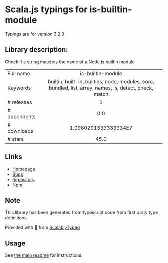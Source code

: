 
# Scala.js typings for is-builtin-module

Typings are for version 3.2.0

## Library description:
Check if a string matches the name of a Node.js builtin module

|                    |                 |
| ------------------ | :-------------: |
| Full name          | is-builtin-module |
| Keywords           | builtin, built-in, builtins, node, modules, core, bundled, list, array, names, is, detect, check, match |
| # releases         | 1 |
| # dependents       | 0.0 |
| # downloads        | 1.0980291333333334E7 |
| # stars            | 45.0 |

## Links
- [Homepage](https://github.com/sindresorhus/is-builtin-module#readme)
- [Bugs](https://github.com/sindresorhus/is-builtin-module/issues)
- [Repository](https://github.com/sindresorhus/is-builtin-module)
- [Npm](https://www.npmjs.com/package/is-builtin-module)
    


## Note
This library has been generated from typescript code from first party type definitions.

Provided with :purple_heart: from [ScalablyTyped](https://github.com/oyvindberg/ScalablyTyped)

## Usage
See [the main readme](../../readme.md) for instructions.


